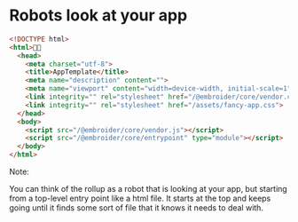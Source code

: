 # Robots look at your app

```html
<!DOCTYPE html> 
<html>🔭🤖
  <head>
    <meta charset="utf-8">
    <title>AppTemplate</title>
    <meta name="description" content="">
    <meta name="viewport" content="width=device-width, initial-scale=1">
    <link integrity="" rel="stylesheet" href="/@embroider/core/vendor.css">
    <link integrity="" rel="stylesheet" href="/assets/fancy-app.css">
  </head>
  <body>
    <script src="/@embroider/core/vendor.js"></script>
    <script src="/@embroider/core/entrypoint" type="module"></script>
  </body>
</html>

```

Note:

You can think of the rollup as a robot that is looking at your app, but starting from a top-level entry point like a html file. It starts at the top and keeps going until it finds some sort of file that it knows it needs to deal with.
